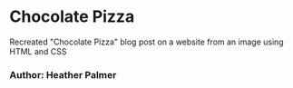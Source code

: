 # Chocolate Pizza
Recreated "Chocolate Pizza" blog post on a website from an image using HTML and CSS

### Author: Heather Palmer
